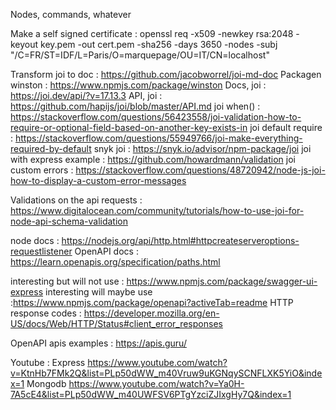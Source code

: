 Nodes, commands, whatever

Make a self signed certificate :
openssl req -x509 -newkey rsa:2048 -keyout key.pem -out cert.pem -sha256 -days 3650 -nodes -subj "/C=FR/ST=IDF/L=Paris/O=marquepage/OU=IT/CN=localhost"

Transform joi to doc : https://github.com/jacobworrel/joi-md-doc
Packagen winston : https://www.npmjs.com/package/winston
Docs, joi : https://joi.dev/api/?v=17.13.3
API, joi : https://github.com/hapijs/joi/blob/master/API.md
joi when() : https://stackoverflow.com/questions/56423558/joi-validation-how-to-require-or-optional-field-based-on-another-key-exists-in
joi default require : https://stackoverflow.com/questions/55949766/joi-make-everything-required-by-default
snyk joi : https://snyk.io/advisor/npm-package/joi
joi with express example : https://github.com/howardmann/validation
joi custom errors : https://stackoverflow.com/questions/48720942/node-js-joi-how-to-display-a-custom-error-messages

Validations on the api requests : https://www.digitalocean.com/community/tutorials/how-to-use-joi-for-node-api-schema-validation

node docs : https://nodejs.org/api/http.html#httpcreateserveroptions-requestlistener
OpenAPI docs : https://learn.openapis.org/specification/paths.html

interesting but will not use : https://www.npmjs.com/package/swagger-ui-express
interesting will maybe use :https://www.npmjs.com/package/openapi?activeTab=readme
HTTP response codes : https://developer.mozilla.org/en-US/docs/Web/HTTP/Status#client_error_responses

OpenAPI apis examples : https://apis.guru/

Youtube : 
Express https://www.youtube.com/watch?v=KtnHb7FMk2Q&list=PLp50dWW_m40Vruw9uKGNqySCNFLXK5YiO&index=1
Mongodb https://www.youtube.com/watch?v=Ya0H-7A5cE4&list=PLp50dWW_m40UWFSV6PTgYzciZJIxgHy7Q&index=1
